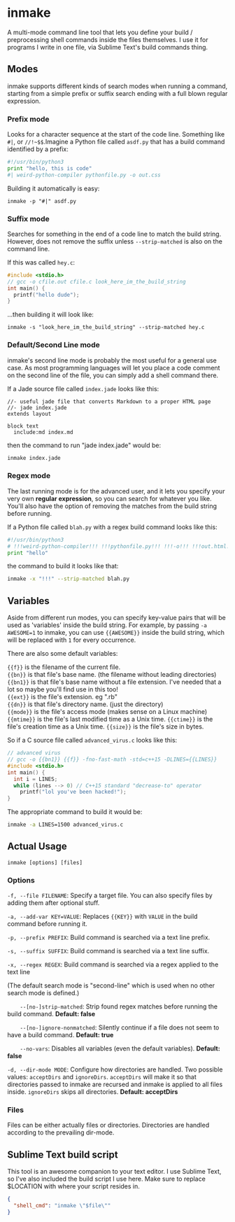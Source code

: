 # inmake

<a name="about"></a>

A multi-mode command line tool that lets you define your build / preprocessing 
shell commands inside the files themselves. I use it for programs I write in 
one file, via Sublime Text's build commands thing. 

## Modes

inmake supports different kinds of search modes when running a command, starting
from a simple prefix or suffix search ending with a full blown regular 
expression.

### Prefix mode

Looks for a character sequence at the start of the code line. Something like `#|`,
or `//!~$$`.Imagine a Python file called `asdf.py` that has a build command identified
by a prefix:

``` python
#!/usr/bin/python3
print "hello, this is code"
#| weird-python-compiler pythonfile.py -o out.css
```

Building it automatically is easy:

```
inmake -p "#|" asdf.py

```

### Suffix mode

Searches for something in the end of a code line to match the build string. However,
does not remove the suffix unless `--strip-matched` is also on the command line.

If this was called `hey.c`:

``` c
#include <stdio.h>
// gcc -o cfile.out cfile.c look_here_im_the_build_string
int main() { 
  printf("hello dude");
}
```

...then building it will look like:

```
inmake -s "look_here_im_the_build_string" --strip-matched hey.c
```


### Default/Second Line mode

inmake's second line mode is probably the most useful for a general use case. As
most programming languages will let you place a code comment on the second line
of the file, you can simply add a shell command there.

If a Jade source file called `index.jade` looks like this:

```jade
//- useful jade file that converts Markdown to a proper HTML page
//- jade index.jade
extends layout

block text
  include:md index.md
```

then the command to run "jade index.jade" would be:

```bash
inmake index.jade
```


### Regex mode

The last running mode is for the advanced user, and it lets you specify your 
very own **regular expression**, so you can search for whatever you like. 
You'll also have the option of removing the matches from the build string 
before running.

If a Python file called `blah.py` with a regex build command looks like this:

```python
#!/usr/bin/python3
# !!!weird-python-compiler!!! !!!pythonfile.py!!! !!!-o!!! !!!out.html!!!
print "hello"
```

the command to build it looks like that:

```bash
inmake -x "!!!" --strip-matched blah.py
```



## Variables

Aside from different run modes, you can specify key-value pairs that will be
used as 'variables' inside the build string. For example, by passing
`-a AWESOME=1` to inmake, you can use `{{AWESOME}}` inside the build string,
which will be replaced with `1` for every occurrence.

There are also some default variables: 

`{{f}}` is the filename of the current file.  
`{{bn}}` is that file's base name. (the filename without leading directories)  
`{{bn1}}` is that file's base name without a file extension. I've needed that a
lot so maybe you'll find use in this too!  
`{{ext}}` is the file's extension. eg ".rb"  
`{{dn}}` is that file's directory name. (just the directory)  
`{{mode}}` is the file's access mode (makes sense on a Linux machine)  
`{{mtime}}` is the file's last modified time as a Unix time.
`{{ctime}}` is the file's creation time as a Unix time.
`{{size}}` is the file's size in bytes.

So if a C source file called `advanced_virus.c` looks like this:

```c
// advanced virus
// gcc -o {{bn1}} {{f}} -fno-fast-math -std=c++15 -DLINES={{LINES}}
#include <stdio.h>
int main() { 
  int i = LINES; 
  while (lines --> 0) // C++15 standard "decrease-to" operator
    printf("lol you've been hacked!"); 
}
```

The appropriate command to build it would be:

```bash
inmake -a LINES=1500 advanced_virus.c
```


## Actual Usage

    inmake [options] [files]



### Options

`-f, --file FILENAME`: Specify a target file. You can also specify files by 
adding them after optional stuff.

`-a, --add-var KEY=VALUE`: Replaces `{{KEY}}` with `VALUE` in the build command 
before running it. 

`-p, --prefix PREFIX`: Build command is searched via a text line prefix.

`-s, --suffix SUFFIX`: Build command is searched via a text line suffix.

`-x, --regex REGEX`: Build command is searched via a regex applied to the text 
line

(The default search mode is "second-line" which is used when no other search 
mode is defined.)

`    --[no-]strip-matched`: Strip found regex matches before running the build 
command. **Default: false**

`    --[no-]ignore-nonmatched`: Silently continue if a file does not seem to 
have a build command. **Default: true**

`    --no-vars`: Disables all variables (even the default variables). **Default: false**

`-d, --dir-mode MODE`: Configure how directories are handled. Two possible 
values: `acceptDirs` and `ignoreDirs`. `acceptDirs` will make it so that 
directories passed to inmake are recursed and inmake is applied to all files 
inside. `ignoreDirs` skips all directories. **Default: acceptDirs**



### Files

Files can be either actually files or directories. Directories are handled 
according to the prevailing dir-mode.



<a name="sublime"></a>
## Sublime Text build script

This tool is an awesome companion to your text editor. I use Sublime Text, so 
I've also included the build script I use here. Make sure to replace $LOCATION
with where your script resides in.

``` json
{
  "shell_cmd": "inmake \"$file\""
}
``` 

